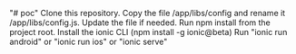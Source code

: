 "# poc" 
Clone this repository.
Copy the file /app/libs/config and rename it /app/libs/config.js. Update the file if needed.
Run npm install from the project root.
Install the ionic CLI (npm install -g ionic@beta)
Run "ionic run android" or "ionic run ios" or "ionic serve"